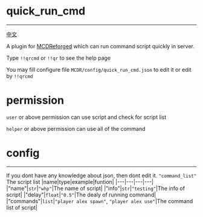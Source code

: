 # quick_run_cmd
-----
[中文](https://github.com/rickyhoho/quick_run_cmd/blob/master/README_cn.md)

A plugin for [MCDReforged](https://github.com/Fallen-Breath/MCDReforged) which can run command script quickly in server.

Type `!!qrcmd` or `!!qr` to see the help page

You may fill configure file `MCDR/config/quick_run_cmd.json` to edit it or edit by `!!qrcmd`

# permission

`user` or above permission can use script and check for script list
  
`helper` or above permission can use all of the command
  
# config
-----
If you dont have any knowledge about json, then dont edit it.
`"command_list"`   The script list
|name|type|example|funtion|
|---|---|---|---|
|"name"|`str`|`"whp"`|The name of script|
|"info"|`str`|`"testing"`|The info of script|
|"delay"|`float`|`"0.5"`|The dealy of running command|
|"commands"|`list`|`"player alex spawn"`, `"player alex use"`|The command list of script|
